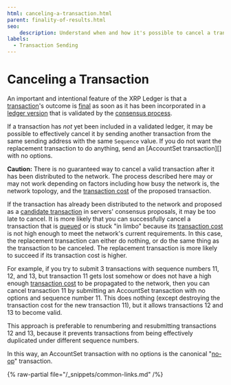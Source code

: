 ```yaml
---
html: canceling-a-transaction.html
parent: finality-of-results.html
seo:
    description: Understand when and how it's possible to cancel a transaction that has already been sent.
labels:
  - Transaction Sending
---
```

# Canceling a Transaction

An important and intentional feature of the XRP Ledger is that a [transaction](../index.md)'s outcome is [final](index.md) as soon as it has been incorporated in a [ledger version](../../ledgers/index.md) that is validated by the [consensus process](../../consensus-protocol/index.md).

If a transaction has _not_ yet been included in a validated ledger, it may be possible to effectively cancel it by sending another transaction from the same sending address with the same `Sequence` value. If you do not want the replacement transaction to do anything, send an [AccountSet transaction][] with no options.

**Caution:** There is no guaranteed way to cancel a valid transaction after it has been distributed to the network. The process described here may or may not work depending on factors including how busy the network is, the network topology, and the [transaction cost](../transaction-cost.md) of the proposed transaction.

If the transaction has already been distributed to the network and proposed as a [candidate transaction](../../consensus-protocol/consensus-structure.md#consensus) in servers' consensus proposals, it may be too late to cancel. It is more likely that you can successfully cancel a transaction that is [queued](../transaction-queue.md) or is stuck "in limbo" because its [transaction cost](../transaction-cost.md) is not high enough to meet the network's current requirements. In this case, the replacement transaction can either do nothing, or do the same thing as the transaction to be canceled. The replacement transaction is more likely to succeed if its transaction cost is higher.

For example, if you try to submit 3 transactions with sequence numbers 11, 12, and 13, but transaction 11 gets lost somehow or does not have a high enough [transaction cost](../transaction-cost.md) to be propagated to the network, then you can cancel transaction 11 by submitting an AccountSet transaction with no options and sequence number 11. This does nothing (except destroying the transaction cost for the new transaction 11), but it allows transactions 12 and 13 to become valid.

This approach is preferable to renumbering and resubmitting transactions 12 and 13, because it prevents transactions from being effectively duplicated under different sequence numbers.

In this way, an AccountSet transaction with no options is the canonical "[no-op](http://en.wikipedia.org/wiki/NOP)" transaction.

{% raw-partial file="/_snippets/common-links.md" /%}
